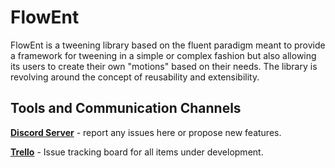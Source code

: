 # FlowEnt
FlowEnt is a tweening library based on the fluent paradigm meant to provide a framework for tweening in a simple or complex fashion but also allowing its users to create their own "motions" based on their needs.
The library is revolving around the concept of reusability and extensibility.



## Tools and Communication Channels

**[Discord Server](https://discord.gg/nn8XgsPRE5)** - report any issues here or propose new features.

**[Trello](https://trello.com/b/Azyc8Lu3/flowent)** - Issue tracking board for all items under development.
